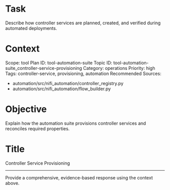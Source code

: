# Task
Describe how controller services are planned, created, and verified during automated deployments.

# Context
Scope: tool
Plan ID: tool-automation-suite
Topic ID: tool-automation-suite_controller-service-provisioning
Category: operations
Priority: high
Tags: controller-service, provisioning, automation
Recommended Sources:
- automation/src/nifi_automation/controller_registry.py
- automation/src/nifi_automation/flow_builder.py

# Objective
Explain how the automation suite provisions controller services and reconciles required properties.

# Title
Controller Service Provisioning

---

Provide a comprehensive, evidence-based response using the context above.
